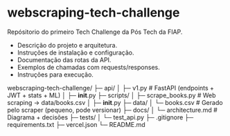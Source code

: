 # webscraping-tech-challenge
Repósitorio do primeiro Tech Challenge da Pós Tech da FIAP.

- Descrição do projeto e arquitetura.
- Instruções de instalação e configuração.
- Documentação das rotas da API.
- Exemplos de chamadas com requests/responses.
- Instruções para execução.

webscraping-tech-challenge/
├─ api/
│  ├─ v1.py                # FastAPI (endpoints + JWT + stats + ML)
│  ├─ __init__.py
├─ scripts/
│  ├─ scrape_books.py      # Web scraping -> data/books.csv
│  ├─ __init__.py
├─ data/
│  └─ books.csv            # Gerado pelo scraper (pequeno, pode versionar)
├─ docs/
│  └─ architecture.md      # Diagrama + decisões
├─ tests/
│  └─ test_api.py
├─ .gitignore
├─ requirements.txt
├─ vercel.json
└─ README.md